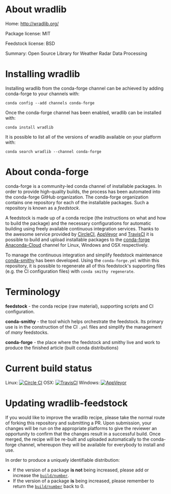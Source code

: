About wradlib
=============

Home: http://wradlib.org/

Package license: MIT

Feedstock license: BSD

Summary: Open Source Library for Weather Radar Data Processing



Installing wradlib
==================

Installing wradlib from the conda-forge channel can be achieved by adding conda-forge to your channels with:

```
conda config --add channels conda-forge
```

Once the conda-forge channel has been enabled, wradlib can be installed with:

```
conda install wradlib
```

It is possible to list all of the versions of wradlib available on your platform with:

```
conda search wradlib --channel conda-forge
```


About conda-forge
=================

conda-forge is a community-led conda channel of installable packages.
In order to provide high-quality builds, the process has been automated into the
conda-forge GitHub organization. The conda-forge organization contains one repository 
for each of the installable packages. Such a repository is known as a *feedstock*.

A feedstock is made up of a conda recipe (the instructions on what and how to build
the package) and the necessary configurations for automatic building using freely
available continuous integration services. Thanks to the awesome service provided by
[CircleCI](https://circleci.com/), [AppVeyor](http://www.appveyor.com/)
and [TravisCI](https://travis-ci.org/) it is possible to build and upload installable
packages to the [conda-forge](https://anaconda.org/conda-forge)
[Anaconda-Cloud](http://docs.anaconda.org/) channel for Linux, Windows and OSX respectively.

To manage the continuous integration and simplify feedstock maintenance
[conda-smithy](http://github.com/conda-forge/conda-smithy) has been developed.
Using the ``conda-forge.yml`` within this repository, it is possible to regenerate all of
this feedstock's supporting files (e.g. the CI configuration files) with ``conda smithy regenerate``.


Terminology
===========

**feedstock** - the conda recipe (raw material), supporting scripts and CI configuration.

**conda-smithy** - the tool which helps orchestrate the feedstock.
                   Its primary use is in the construction of the CI ``.yml`` files
                   and simplify the management of *many* feedstocks.

**conda-forge** - the place where the feedstock and smithy live and work to
                  produce the finished article (built conda distributions)

Current build status
====================
Linux: [![Circle CI](https://circleci.com/gh/conda-forge/wradlib-feedstock.svg?style=svg)](https://circleci.com/gh/conda-forge/wradlib-feedstock)
OSX: [![TravisCI](https://travis-ci.org/conda-forge/wradlib-feedstock.svg?branch=master)](https://travis-ci.org/conda-forge/wradlib-feedstock) 
Windows: [![AppVeyor](https://ci.appveyor.com/api/projects/status/github/conda-forge/wradlib-feedstock?svg=True)](https://ci.appveyor.com/project/conda-forge/wradlib-feedstock/branch/master)


Updating wradlib-feedstock
==========================

If you would like to improve the wradlib recipe, please take the normal
route of forking this repository and submitting a PR. Upon submission, your changes will
be run on the appropriate platforms to give the reviewer an opportunity to confirm that the
changes result in a successful build. Once merged, the recipe will be re-built and uploaded
automatically to the conda-forge channel, whereupon they will be available for everybody to
install and use.

In order to produce a uniquely identifiable distribution:
 * If the version of a package **is not** being increased, please add or increase
   the [``build/number``](http://conda.pydata.org/docs/building/meta-yaml.html#build-number-and-string). 
 * If the version of a package **is** being increased, please remember to return
   the [``build/number``](http://conda.pydata.org/docs/building/meta-yaml.html#build-number-and-string)
   back to 0.
